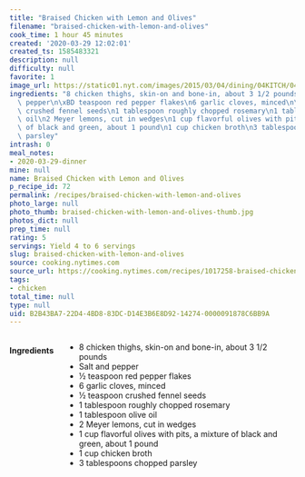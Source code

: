 ```yaml
---
title: "Braised Chicken with Lemon and Olives"
filename: "braised-chicken-with-lemon-and-olives"
cook_time: 1 hour 45 minutes
created: '2020-03-29 12:02:01'
created_ts: 1585483321
description: null
difficulty: null
favorite: 1
image_url: https://static01.nyt.com/images/2015/03/04/dining/04KITCH/04KITCH-articleLarge.jpg
ingredients: "8 chicken thighs, skin-on and bone-in, about 3 1/2 pounds\nSalt and\
  \ pepper\n\xBD teaspoon red pepper flakes\n6 garlic cloves, minced\n\xBD teaspoon\
  \ crushed fennel seeds\n1 tablespoon roughly chopped rosemary\n1 tablespoon olive\
  \ oil\n2 Meyer lemons, cut in wedges\n1 cup flavorful olives with pits, a mixture\
  \ of black and green, about 1 pound\n1 cup chicken broth\n3 tablespoons chopped\
  \ parsley"
intrash: 0
meal_notes:
- 2020-03-29-dinner
mine: null
name: Braised Chicken with Lemon and Olives
p_recipe_id: 72
permalink: /recipes/braised-chicken-with-lemon-and-olives
photo_large: null
photo_thumb: braised-chicken-with-lemon-and-olives-thumb.jpg
photos_dict: null
prep_time: null
rating: 5
servings: Yield 4 to 6 servings
slug: braised-chicken-with-lemon-and-olives
source: cooking.nytimes.com
source_url: https://cooking.nytimes.com/recipes/1017258-braised-chicken-with-lemon-and-olives
tags:
- chicken
total_time: null
type: null
uid: B2B43BA7-22D4-4BD8-83DC-D14E3B6E8D92-14274-0000091878C6BB9A
---
```

<div class="large-8 medium-7 columns" id="writeup">	</div><!-- #writeup -->
</div><!-- #row-one -->
<div class="row" id="row-two">	<div class="medium-4 small-5 columns" id="ingredients"><h4>Ingredients</h4><div class="box box-ingredients content"><ul>
<li>8 chicken thighs, skin-on and bone-in, about 3 1/2 pounds</li>
<li>Salt and pepper</li>
<li>½ teaspoon red pepper flakes</li>
<li>6 garlic cloves, minced</li>
<li>½ teaspoon crushed fennel seeds</li>
<li>1 tablespoon roughly chopped rosemary</li>
<li>1 tablespoon olive oil</li>
<li>2 Meyer lemons, cut in wedges</li>
<li>1 cup flavorful olives with pits, a mixture of black and green, about 1 pound</li>
<li>1 cup chicken broth</li>
<li>3 tablespoons chopped parsley</li>
</ul>
</div>	</div>	<div class="medium-6 small-7 columns" id="directions">	</div>